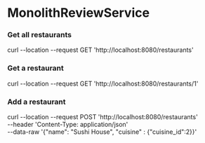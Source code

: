 # MonolithReviewService

### Get all restaurants 
curl --location --request GET 'http://localhost:8080/restaurants' 

### Get a restaurant
curl --location --request GET 'http://localhost:8080/restaurants/1'

### Add a restaurant
curl --location --request POST 'http://localhost:8080/restaurants' \
--header 'Content-Type: application/json' \
--data-raw '{"name": "Sushi House", "cuisine" : {"cuisine_id":2}}'

